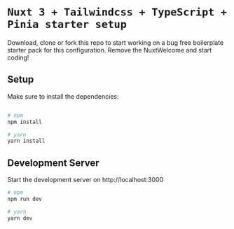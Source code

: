 # `Nuxt 3 + Tailwindcss + TypeScript + Pinia starter setup`

Download, clone or fork this repo to start working on a bug free boilerplate starter pack for this configuration.
Remove the NuxtWelcome and start coding!

## Setup

Make sure to install the dependencies:

```bash

# npm
npm install

# yarn
yarn install

```

## Development Server

Start the development server on http://localhost:3000

```bash
# npm
npm run dev

# yarn 
yarn dev
```

